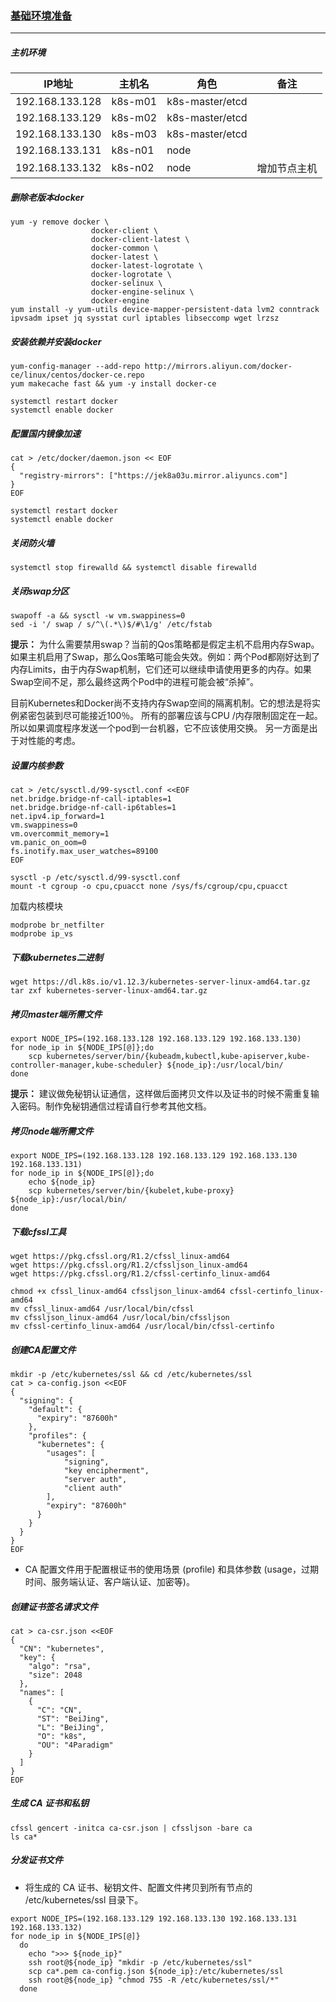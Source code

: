 <!-- toc -->
### <u>基础环境准备</u>
---
##### 主机环境

| IP地址          | 主机名  | 角色            | 备注 |
| --------------- | ------- | --------------- | ------------ |
| 192.168.133.128 | k8s-m01 | k8s-master/etcd |              |
| 192.168.133.129 | k8s-m02 | k8s-master/etcd |              |
| 192.168.133.130 | k8s-m03 | k8s-master/etcd |              |
| 192.168.133.131 | k8s-n01 | node            |              |
| 192.168.133.132 | k8s-n02 | node            |增加节点主机   |

##### 删除老版本docker

```shell
yum -y remove docker \
                  docker-client \
                  docker-client-latest \
                  docker-common \
                  docker-latest \
                  docker-latest-logrotate \
                  docker-logrotate \
                  docker-selinux \
                  docker-engine-selinux \
                  docker-engine
yum install -y yum-utils device-mapper-persistent-data lvm2 conntrack ipvsadm ipset jq sysstat curl iptables libseccomp wget lrzsz
```
##### 安装依赖并安装docker

```
yum-config-manager --add-repo http://mirrors.aliyun.com/docker-ce/linux/centos/docker-ce.repo
yum makecache fast && yum -y install docker-ce

systemctl restart docker
systemctl enable docker
```
##### 配置国内镜像加速

```
cat > /etc/docker/daemon.json << EOF
{
  "registry-mirrors": ["https://jek8a03u.mirror.aliyuncs.com"]
}
EOF

systemctl restart docker
systemctl enable docker
```
##### 关闭防火墙
```
systemctl stop firewalld && systemctl disable firewalld
```
##### 关闭swap分区
```
swapoff -a && sysctl -w vm.swappiness=0
sed -i '/ swap / s/^\(.*\)$/#\1/g' /etc/fstab
```
**提示：**
为什么需要禁用swap？当前的Qos策略都是假定主机不启用内存Swap。如果主机启用了Swap，那么Qos策略可能会失效。例如：两个Pod都刚好达到了内存Limits，由于内存Swap机制，它们还可以继续申请使用更多的内存。如果Swap空间不足，那么最终这两个Pod中的进程可能会被“杀掉”。

目前Kubernetes和Docker尚不支持内存Swap空间的隔离机制。它的想法是将实例紧密包装到尽可能接近100％。 所有的部署应该与CPU /内存限制固定在一起。 所以如果调度程序发送一个pod到一台机器，它不应该使用交换。 另一方面是出于对性能的考虑。

##### 设置内核参数

```
cat > /etc/sysctl.d/99-sysctl.conf <<EOF
net.bridge.bridge-nf-call-iptables=1
net.bridge.bridge-nf-call-ip6tables=1
net.ipv4.ip_forward=1
vm.swappiness=0
vm.overcommit_memory=1
vm.panic_on_oom=0
fs.inotify.max_user_watches=89100
EOF

sysctl -p /etc/sysctl.d/99-sysctl.conf
mount -t cgroup -o cpu,cpuacct none /sys/fs/cgroup/cpu,cpuacct
```
加载内核模块

```
modprobe br_netfilter
modprobe ip_vs
```
##### 下载kubernetes二进制

```
wget https://dl.k8s.io/v1.12.3/kubernetes-server-linux-amd64.tar.gz
tar zxf kubernetes-server-linux-amd64.tar.gz
```
##### 拷贝master端所需文件
```shell
export NODE_IPS=(192.168.133.128 192.168.133.129 192.168.133.130)
for node_ip in ${NODE_IPS[@]};do
    scp kubernetes/server/bin/{kubeadm,kubectl,kube-apiserver,kube-controller-manager,kube-scheduler} ${node_ip}:/usr/local/bin/
done
```
**提示：**
建议做免秘钥认证通信，这样做后面拷贝文件以及证书的时候不需重复输入密码。制作免秘钥通信过程请自行参考其他文档。
##### 拷贝node端所需文件

```
export NODE_IPS=(192.168.133.128 192.168.133.129 192.168.133.130 192.168.133.131)
for node_ip in ${NODE_IPS[@]};do
	echo ${node_ip}
    scp kubernetes/server/bin/{kubelet,kube-proxy} ${node_ip}:/usr/local/bin/
done
```

##### 下载cfssl工具

```
wget https://pkg.cfssl.org/R1.2/cfssl_linux-amd64
wget https://pkg.cfssl.org/R1.2/cfssljson_linux-amd64
wget https://pkg.cfssl.org/R1.2/cfssl-certinfo_linux-amd64

chmod +x cfssl_linux-amd64 cfssljson_linux-amd64 cfssl-certinfo_linux-amd64
mv cfssl_linux-amd64 /usr/local/bin/cfssl
mv cfssljson_linux-amd64 /usr/local/bin/cfssljson
mv cfssl-certinfo_linux-amd64 /usr/local/bin/cfssl-certinfo
```
##### 创建CA配置文件
```
mkdir -p /etc/kubernetes/ssl && cd /etc/kubernetes/ssl
cat > ca-config.json <<EOF
{
  "signing": {
    "default": {
      "expiry": "87600h"
    },
    "profiles": {
      "kubernetes": {
        "usages": [
            "signing",
            "key encipherment",
            "server auth",
            "client auth"
        ],
        "expiry": "87600h"
      }
    }
  }
}
EOF
```
+ CA 配置文件用于配置根证书的使用场景 (profile) 和具体参数 (usage，过期时间、服务端认证、客户端认证、加密等)。
##### 创建证书签名请求文件
```
cat > ca-csr.json <<EOF
{
  "CN": "kubernetes",
  "key": {
    "algo": "rsa",
    "size": 2048
  },
  "names": [
    {
      "C": "CN",
      "ST": "BeiJing",
      "L": "BeiJing",
      "O": "k8s",
      "OU": "4Paradigm"
    }
  ]
}
EOF
```
##### 生成 CA 证书和私钥

```
cfssl gencert -initca ca-csr.json | cfssljson -bare ca
ls ca*
```

##### 分发证书文件
+ 将生成的 CA 证书、秘钥文件、配置文件拷贝到所有节点的 /etc/kubernetes/ssl 目录下。
```
export NODE_IPS=(192.168.133.129 192.168.133.130 192.168.133.131 192.168.133.132)
for node_ip in ${NODE_IPS[@]}
  do
    echo ">>> ${node_ip}"
    ssh root@${node_ip} "mkdir -p /etc/kubernetes/ssl"
    scp ca*.pem ca-config.json ${node_ip}:/etc/kubernetes/ssl
    ssh root@${node_ip} "chmod 755 -R /etc/kubernetes/ssl/*"
  done
```
